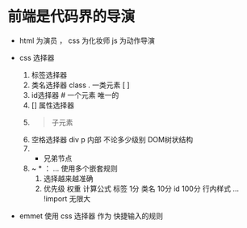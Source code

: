 #  前端是代码界的导演

- html 为演员 ， css 为化妆师 js 为动作导演

- css 选择器
    1. 标签选择器
    2. 类名选择器 class  .  一类元素 [ ]
    3. id选择器  #  一个元素  唯一的
    4. []  属性选择器
    5. >  子元素
    6. 空格选择器  div p  内部  不论多少级别  DOM树状结构
    7. +  兄弟节点
    8. ~  *  ：  ...
    使用多个嵌套规则
        1. 选择越来越准确
        2. 优先级  权重  计算公式
            标签  1分
            类名  10分
            id    100分
            行内样式   ...
            !import   无限大 

- emmet 使用 css 选择器 作为 快捷输入的规则
